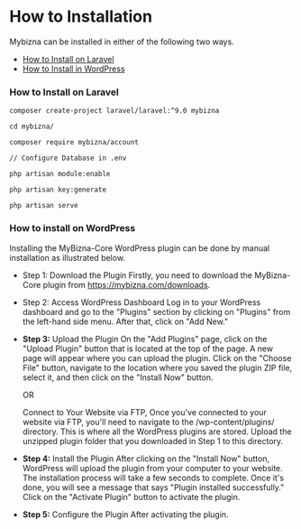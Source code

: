 # How to Installation

Mybizna can be installed in either of the following two ways.

* [How to Install on Laravel ](how-to-installation.md#how-to-install-on-laravel)
* [How to Install in WordPress](how-to-installation.md#how-to-install-on-wordpress)

### How to Install on Laravel

```
composer create-project laravel/laravel:^9.0 mybizna

cd mybizna/

composer require mybizna/account

// Configure Database in .env

php artisan module:enable

php artisan key:generate

php artisan serve

```

### How to install on WordPress

Installing the MyBizna-Core WordPress plugin can be done by manual installation as illustrated below.&#x20;

* Step 1: Download the Plugin Firstly, you need to download the MyBizna-Core plugin from https://mybizna.com/downloads.
* Step 2: Access WordPress Dashboard Log in to your WordPress dashboard and go to the "Plugins" section by clicking on "Plugins" from the left-hand side menu. After that, click on "Add New."
*   **Step 3:** Upload the Plugin On the "Add Plugins" page, click on the "Upload Plugin" button that is located at the top of the page. A new page will appear where you can upload the plugin. Click on the "Choose File" button, navigate to the location where you saved the plugin ZIP file, select it, and then click on the "Install Now" button.

    &#x20;OR&#x20;

    Connect to Your Website via FTP, Once you've connected to your website via FTP, you'll need to navigate to the /wp-content/plugins/ directory. This is where all the WordPress plugins are stored. Upload the unzipped plugin folder that you downloaded in Step 1 to this directory.
* **Step 4:** Install the Plugin After clicking on the "Install Now" button, WordPress will upload the plugin from your computer to your website. The installation process will take a few seconds to complete. Once it's done, you will see a message that says "Plugin installed successfully." Click on the "Activate Plugin" button to activate the plugin.
* **Step 5:** Configure the Plugin After activating the plugin.&#x20;

